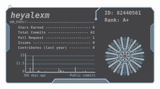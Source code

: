 
<svg xmlns="http://www.w3.org/2000/svg" id="main-card" viewBox="0 0 1555 856"><path fill="none" d="M0 0h1555v856H0Z"/><path fill="rgba(68, 68, 70, 1)" d="M80 50h1400l30 40v690q2 0-10 20H60q-15 0-15-15V85Z"/><path fill="rgba(167, 202, 224, 0.4)" stroke="#7EBFDB" stroke-width="4" d="m45 198 35 37v225l-35 35zM1508 205l-33 30v225l33 35zM500 802l30-42h500l40 42z"/><path fill="transparent" stroke="#A7CAE0" stroke-linejoin="round" stroke-width="8" d="M80 47 45 85v690q0 25 25 25h430l30-40h500l40 40h415q25 0 25-25V88l-30-41H980l-45 41v70"/><circle cx="87" cy="41" r="12" fill="none" stroke="#A7CAE0" stroke-width="8"/><circle cx="935" cy="164" r="8" fill="none" stroke="#A7CAE0" stroke-width="8"/><path fill="none" stroke="#AEAEB2" stroke-dasharray="20, 5" stroke-width="3" d="M917 198H265"/><svg xmlns="http://www.w3.org/2000/svg" width="420" x="1010" y="105" viewBox="0 0 256 256"><style>@keyframes Anim{0%{--backplate-fill:rgb(174, 174, 178);--backplate-stroke:rgb(63, 125, 150)}to{--backplate-fill:rgb(215, 0, 21);--backplate-stroke:rgb(194, 6, 24)}}:root{--backplate-stroke:rgb(63, 125, 150);--backplate-fill:rgb(174, 174, 178);--backplate-stroke-f:rgb(63, 125, 150);--backplate-fill-f:rgb(174, 174, 178);--coil-color:rgb(174, 174, 178);--coil-outline:none;--base-color:rgb(68, 68, 70)}</style><defs><g id="coil"><path fill="var(--backplate-fill-f)" stroke="var(--backplate-stroke-f)" d="m100.6 73.7 7.8 11.1c3.6 5.2 3.6 5.2 2.1-1.5l-2.6-12.6Z"/><path fill="var(--coil-color)" stroke="var(--coil-outline)" d="M131 110.8q4.4.5 7.9 3.4l5.1-7.2q-4.9-3.8-11-5Z"/></g><g id="backplate"><use href="#coil"/><path fill="var(--backplate-fill)" stroke="var(--backplate-stroke)" d="m144 11-11 69h-11l-10-69-8 1q-4 1-3 5l8 48 7 24.8q11.5-3.5 23-.3l7-24.5 9-48q1-4-3-5Z"/><path fill="var(--backplate-fill-f)" stroke="var(--backplate-stroke)" d="M125 83c-2 0-2 3 0 3h6c2 0 2-3 0-3Z"/><g id="idk"><path fill="var(--backplate-fill-f)" stroke="var(--backplate-stroke-f)" d="m78 130-5 2H14v-8h59l5 2Z"/><path fill="var(--base-color)" stroke="var(--backplate-stroke-f)" d="M78 126v4H5v-4Z"/></g><path fill="var(--backplate-fill-f)" stroke="var(--backplate-stroke-f)" d="M69 100 26 81q-5.6 2.5-3 8l43 18Z"/><path fill="var(--base-color)" stroke="var(--backplate-stroke-f)" d="m22 86 40.5 16.6 1-2.1-40-17.7"/></g><g id="batch-bars"><use href="#bar-idk"/><use href="#bar-idk" transform="rotate(90 128 128)"/><use href="#bar-idk" transform="rotate(180 128 128)"/><use href="#bar-idk" transform="rotate(270 128 128)"/></g><g id="bars-inside"><use href="#batch-bars"/><use href="#batch-bars" transform="rotate(20 128 128)"/><use href="#batch-bars" transform="rotate(40 128 128)"/><use href="#batch-bars" transform="rotate(60 128 128)"/><use href="#batch-bars" transform="rotate(80 128 128)"/></g><g id="batch-bars-outside"><use href="#bar-idk-outside"/><use href="#bar-idk-outside" transform="rotate(12 128 128)"/><use href="#bar-idk-outside" transform="rotate(22.5 128 128)"/><use href="#bar-idk-outside" transform="rotate(35 128 128)"/></g><g id="bars-outside"><use href="#batch-bars-outside"/><use href="#batch-bars-outside" transform="rotate(90 128 128)"/><use href="#batch-bars-outside" transform="rotate(180 128 128)"/><use href="#batch-bars-outside" transform="rotate(270 128 128)"/></g><path id="bar-idk" fill="var(--backplate-fill-f)" stroke="var(--backplate-stroke-f)" d="M126 91v10q2-.2 4 0V91Z"/><path id="bar-idk-outside" fill="var(--backplate-fill-f)" stroke="var(--backplate-stroke-f)" d="M127 32v-9h2v9z" transform="rotate(5 128 128)"/></defs><circle cx="128" cy="128" r="107.4" fill="none" stroke="var(--backplate-stroke-f)"/><use href="#bars-outside"/><use href="#bars-outside" transform="rotate(45 128 128)"/><circle cx="128" cy="128" r="60" fill="none" stroke="var(--backplate-stroke-f)"/><circle cx="128" cy="128" r="44" fill="none" stroke="var(--backplate-stroke-f)"/><g id="backplates"><use href="#backplate"/><use href="#backplate" transform="rotate(45 128 128)"/><use href="#backplate" transform="rotate(90 128 128)"/><use href="#backplate" transform="rotate(135 128 128)"/><use href="#backplate" transform="rotate(180 128 128)"/><use href="#backplate" transform="rotate(225 128 128)"/><use href="#backplate" transform="rotate(270 128 128)"/><use href="#backplate" transform="rotate(315 128 128)"/></g><circle cx="128" cy="128" r="3" fill="none" stroke="var(--backplate-fill-f)" stroke-width="2"/><circle cx="128" cy="128" r="12" fill="none" stroke="var(--backplate-fill-f)" stroke-width="5"/><circle cx="128" cy="128" r="18" fill="none" stroke="var(--backplate-fill-f)"/><circle cx="128" cy="128" r="26" fill="none" stroke="var(--backplate-fill-f)"/><circle cx="128" cy="128" r="40" fill="none" stroke="var(--backplate-fill-f)"/><use href="#bars-inside"/><use href="#bars-inside" transform="rotate(10 128 128)"/></svg><path fill="none" stroke="#A7CAE0" stroke-width="5" d="M240 505v190h690"/><path fill="none" stroke="#A7CAE0" stroke-dasharray="10, 5" stroke-width="3" d="M240 530h680"/><path fill="none" stroke="#A7CAE0" stroke-dasharray="5, 8" stroke-width="3" d="M240 570h680"/><path fill="none" stroke="#A7CAE0" stroke-dasharray="10, 5" stroke-width="3" d="M240 610h680"/><path fill="none" stroke="#A7CAE0" stroke-dasharray="5, 8" stroke-width="3" d="M240 657h680"/><text x="230" y="560" fill="#A7CAE0" font-family="monospace" font-size="35" text-anchor="end" transform="translate(0 -25)">23</text><text x="230" y="640" fill="#A7CAE0" font-family="monospace" font-size="35" text-anchor="end" transform="translate(0 -25)">11.5</text><text x="230" y="720" fill="#A7CAE0" font-family="monospace" font-size="35" text-anchor="end" transform="translate(0 -25)">0</text><text x="330" y="760" fill="#A7CAE0" font-family="monospace" font-size="30" text-anchor="middle" transform="translate(0 -25)">365 days ago</text><text x="930" y="760" fill="#A7CAE0" font-family="monospace" font-size="30" text-anchor="end" transform="translate(0 -25)">Public commits</text><path fill="none" stroke="#fff" stroke-width="2" d="M246.85 690H283.84l1.84-41.74 1.85 41.74H309.73l1.85-41.74L313.42 530l1.85 83.48 1.85 76.52H363.36l1.85-13.91 1.84 13.91 1.85-13.91 1.85 13.91H376.3l1.85-6.96L380 690H433.63l1.85-6.96 1.85 6.96H566.78l1.85-34.78 1.85 20.87 1.85 13.91h11.09l1.85-20.87 1.85 20.87h3.7l1.85-13.91 1.85 13.91h16.64l1.85-13.91 1.85 13.91H729.52l1.85-48.7 1.85 41.74 1.85 6.96H805.34l1.85-6.96 1.85 6.96H831.23l1.85-13.91 1.85 13.91H920"/><text x="92" y="155" fill="#AEAEB0" font-family="monospace" font-size="80" font-style="italic" font-weight="bold">heyalexm</text><text x="265" y="205" fill="#AEAEB2" font-family="monospace" font-size="25" font-weight="bold" text-anchor="end">USR_STATS//:</text><text x="1020" y="120" fill="#AEAEB2" font-family="monospace" font-size="50" font-weight="bold">ID: 82440561</text><text x="1020" y="190" fill="#AEAEB2" font-family="monospace" font-size="50" font-weight="bold">Rank: A+</text><text x="165" y="260" fill="#AEAEB2" font-family="monospace" font-size="35" font-weight="bold">Stars Earned --------------------- 0</text><text x="165" y="310" fill="#AEAEB2" font-family="monospace" font-size="35" font-weight="bold">Total Commits ------------------- 62</text><text x="165" y="360" fill="#AEAEB2" font-family="monospace" font-size="35" font-weight="bold">Pull Request --------------------- 1</text><text x="165" y="410" fill="#AEAEB2" font-family="monospace" font-size="35" font-weight="bold">Issues --------------------------- 0</text><text x="165" y="460" fill="#AEAEB2" font-family="monospace" font-size="35" font-weight="bold">Contributes (last year) ---------- 0</text></svg>
